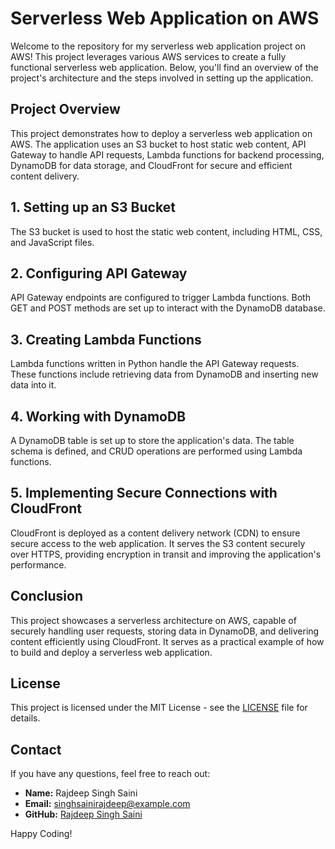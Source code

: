 # Serverless Web Application on AWS
Welcome to the repository for my serverless web application project on AWS! This project leverages various AWS services to create a fully functional serverless web application. Below, you'll find an overview of the project's architecture and the steps involved in setting up the application.

## Project Overview
This project demonstrates how to deploy a serverless web application on AWS. The application uses an S3 bucket to host static web content, API Gateway to handle API requests, Lambda functions for backend processing, DynamoDB for data storage, and CloudFront for secure and efficient content delivery.

## 1. Setting up an S3 Bucket
The S3 bucket is used to host the static web content, including HTML, CSS, and JavaScript files.

## 2. Configuring API Gateway
API Gateway endpoints are configured to trigger Lambda functions. Both GET and POST methods are set up to interact with the DynamoDB database.

## 3. Creating Lambda Functions
Lambda functions written in Python handle the API Gateway requests. These functions include retrieving data from DynamoDB and inserting new data into it.

## 4. Working with DynamoDB
A DynamoDB table is set up to store the application's data. The table schema is defined, and CRUD operations are performed using Lambda functions.

## 5. Implementing Secure Connections with CloudFront
CloudFront is deployed as a content delivery network (CDN) to ensure secure access to the web application. It serves the S3 content securely over HTTPS, providing encryption in transit and improving the application's performance.

## Conclusion
This project showcases a serverless architecture on AWS, capable of securely handling user requests, storing data in DynamoDB, and delivering content efficiently using CloudFront. It serves as a practical example of how to build and deploy a serverless web application.

## License
This project is licensed under the MIT License - see the [LICENSE](LICENSE) file for details.

## Contact
If you have any questions, feel free to reach out:

- **Name:** Rajdeep Singh Saini
- **Email:** [singhsainirajdeep@example.com](mailto:singhsainirajdeep@example.com)
- **GitHub:** [Rajdeep Singh Saini](https://github.com/RajdeepSSaini)

Happy Coding!
